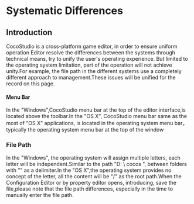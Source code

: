 # Systematic Differences

## Introduction

CocoStudio is a cross-platform game editor, in order to ensure uniform operation Editor resolve the differences between the systems through technical means, try to unify the user's operating experience. But limited to the operating system limitation, part of the operation will not achieve unity.For example, the file path in the different systems use a completely different approach to management.These issues will be unified for the record on this page.

#### Menu Bar

In the "Windows",CocoStudio menu bar at the top of the editor interface,is located above the toolbar.In the "OS X", CocoStudio menu bar same as the most of "OS X" applications, is located in the operating system menu bar，typically the operating system menu bar at the top of the window

### File Path

In the "Windows", the operating system will assign multiple letters, each letter will be independent.Similar to the path "D: \ cocos \", between folders with "\" as a delimiter.In the "OS X",the operating system provides no concept of the letter, all the content will be "/" as the root path.When the Configuration Editor or by property editor opens, introducing, save the file,please note that the file path differences, especially in the time to manually enter the file path.